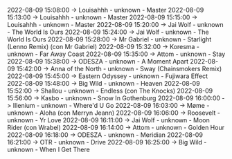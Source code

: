 2022-08-09 15:08:00 -> Louisahhh - unknown - Master
2022-08-09 15:13:00 -> Louisahhh - unknown - Master
2022-08-09 15:15:00 -> Louisahhh - unknown - Master
2022-08-09 15:20:00 -> Jai Wolf - unknown - The World Is Ours
2022-08-09 15:24:00 -> Jai Wolf - unknown - The World Is Ours
2022-08-09 15:28:00 -> Mr Gabriel - unknown - Starlight (Lenno Remix) (con Mr Gabriel)
2022-08-09 15:32:00 -> Koresma - unknown - Far Away Coast
2022-08-09 15:35:00 -> Attom - unknown - Stay
2022-08-09 15:38:00 -> ODESZA - unknown - A Moment Apart
2022-08-09 15:42:00 -> Anna of the North - unknown - Sway (Chainsmokers Remix)
2022-08-09 15:45:00 -> Eastern Odyssey - unknown - Fujiwara Effect
2022-08-09 15:48:00 -> Big Wild - unknown - Heaven
2022-08-09 15:52:00 -> Shallou - unknown - Endless (con The Knocks)
2022-08-09 15:56:00 -> Kasbo - unknown - Snow In Gothenburg
2022-08-09 16:00:00 -> Illenium - unknown - Where'd U Go
2022-08-09 16:03:00 -> Møme - unknown - Aloha (con Merryn Jeann)
2022-08-09 16:06:00 -> Roosevelt - unknown - Yr Love
2022-08-09 16:11:00 -> Jai Wolf - unknown - Moon Rider (con Wrabel)
2022-08-09 16:14:00 -> Attom - unknown - Golden Hour
2022-08-09 16:18:00 -> ODESZA - unknown - Meridian
2022-08-09 16:21:00 -> OTR - unknown - Drive
2022-08-09 16:25:00 -> Big Wild - unknown - When I Get There
